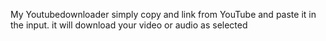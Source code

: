 My Youtubedownloader
simply copy and link from YouTube and paste it in the input.
it will download your video or audio as selected 
